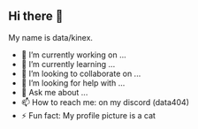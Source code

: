 ## Hi there 👋
My name is data/kinex.

- 🔭 I’m currently working on ...
- 🌱 I’m currently learning ...
- 👯 I’m looking to collaborate on ...
- 🤔 I’m looking for help with ...
- 💬 Ask me about ...
- 📫 How to reach me: on my discord (data404)
- ⚡ Fun fact: My profile picture is a cat
